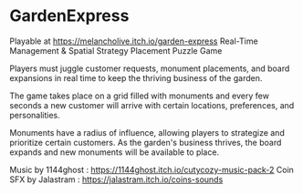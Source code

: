# GardenExpress
Playable at https://melancholive.itch.io/garden-express
Real-Time Management & Spatial Strategy Placement Puzzle Game

Players must juggle customer requests, monument placements, and 
board expansions in real time to keep the thriving business of the garden.

The game takes place on a grid filled with monuments and every few seconds
a new customer will arrive with certain locations, preferences, and personalities.

Monuments have a radius of influence, allowing players to strategize
and prioritize certain customers. As the garden's business thrives,
the board expands and new monuments will be available to place.

Music by 1144ghost : https://1144ghost.itch.io/cutycozy-music-pack-2
Coin SFX by Jalastram : https://jalastram.itch.io/coins-sounds
